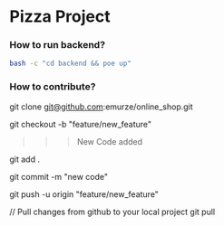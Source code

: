 # Pizza Project


### How to run backend?

```bash
bash -c "cd backend && poe up"
```

### How to contribute?

git clone git@github.com:emurze/online_shop.git

git checkout -b "feature/new_feature"

>>> New Code added

git add .

git commit -m "new code"

git push -u origin "feature/new_feature"

// Pull changes from github to your local project
git pull
